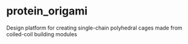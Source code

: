 # protein_origami
Design platform for creating single-chain polyhedral cages made from coiled-coil building modules
